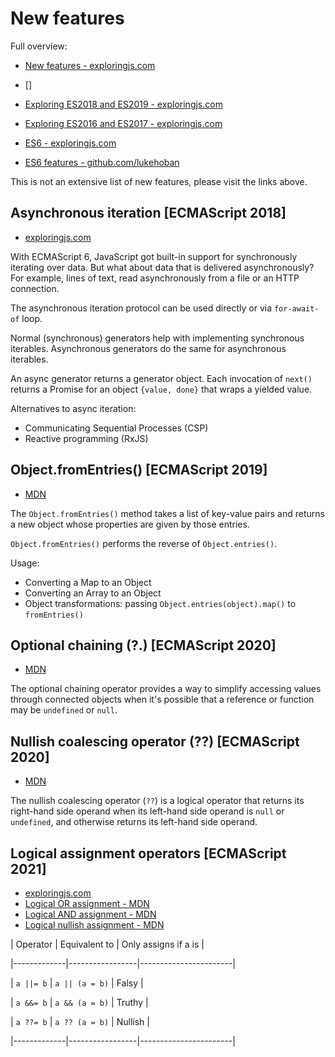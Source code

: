 # New features

Full overview:

- [New features - exploringjs.com](https://exploringjs.com/impatient-js/ch_new-javascript-features.html)
- []

- [Exploring ES2018 and ES2019 - exploringjs.com](https://exploringjs.com/es2018-es2019/toc.html)
- [Exploring ES2016 and ES2017 - exploringjs.com](https://exploringjs.com/es2016-es2017/)
- [ES6 - exploringjs.com](https://exploringjs.com/es6/)
- [ES6 features - github.com/lukehoban](https://github.com/lukehoban/es6features)

This is not an extensive list of new features, please visit the links above.

## Asynchronous iteration [ECMAScript 2018]

- [exploringjs.com](https://exploringjs.com/es2018-es2019/ch_asynchronous-iteration.html)

With ECMAScript 6, JavaScript got built-in support for synchronously iterating over data. But what about data that is
delivered asynchronously? For example, lines of text, read asynchronously from a file or an HTTP connection.

The asynchronous iteration protocol can be used directly or via `for-await-of` loop.

Normal (synchronous) generators help with implementing synchronous iterables. Asynchronous generators do the same for
asynchronous iterables.

An async generator returns a generator object. Each invocation of `next()` returns a Promise for an object `{value, done}` that wraps a yielded value.

Alternatives to async iteration:

- Communicating Sequential Processes (CSP)
- Reactive programming (RxJS)

## Object.fromEntries() [ECMAScript 2019]

- [MDN](https://developer.mozilla.org/en-US/docs/Web/JavaScript/Reference/Global_Objects/Object/fromEntries)

The `Object.fromEntries()` method takes a list of key-value pairs and returns a new object whose properties are given by those entries.

`Object.fromEntries()` performs the reverse of `Object.entries()`.

Usage:

- Converting a Map to an Object
- Converting an Array to an Object
- Object transformations: passing `Object.entries(object).map()` to `fromEntries()`

## Optional chaining (?.) [ECMAScript 2020]

- [MDN](https://developer.mozilla.org/en-US/docs/Web/JavaScript/Reference/Operators/Optional_chaining)

The optional chaining operator provides a way to simplify accessing values through connected objects when it's possible
that a reference or function may be `undefined` or `null`.

## Nullish coalescing operator (??) [ECMAScript 2020]

- [MDN](https://developer.mozilla.org/en-US/docs/Web/JavaScript/Reference/Operators/Nullish_coalescing_operator)

The nullish coalescing operator (`??`) is a logical operator that returns its right-hand side operand when its left-hand
side operand is `null` or `undefined`, and otherwise returns its left-hand side operand.

## Logical assignment operators [ECMAScript 2021]

- [exploringjs.com](https://exploringjs.com/impatient-js/ch_operators.html#logical-assignment-operators)
- [Logical OR assignment - MDN](https://developer.mozilla.org/en-US/docs/Web/JavaScript/Reference/Operators/Logical_OR_assignment)
- [Logical AND assignment - MDN](https://developer.mozilla.org/en-US/docs/Web/JavaScript/Reference/Operators/Logical_AND_assignment)
- [Logical nullish assignment - MDN](https://developer.mozilla.org/en-US/docs/Web/JavaScript/Reference/Operators/Logical_nullish_assignment)

| Operator | Equivalent to | Only assigns if a is |

|-------------|-----------------|-----------------------|

| `a ||= b` | `a || (a = b)` | Falsy |

| `a &&= b` | `a && (a = b)` | Truthy |

| `a ??= b` | `a ?? (a = b)` | Nullish |

|-------------|-----------------|-----------------------|
